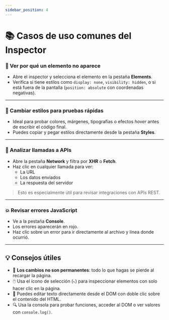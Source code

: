 ```yaml
---
sidebar_position: 4
---
```


# 📚 Casos de uso comunes del Inspector

### 🎯 Ver por qué un elemento no aparece

- Abre el inspector y selecciona el elemento en la pestaña **Elements**.
- Verifica si tiene estilos como `display: none`, `visibility: hidden`, o si está fuera de la pantalla (`position: absolute` con coordenadas negativas).

---

### 🎨 Cambiar estilos para pruebas rápidas

- Ideal para probar colores, márgenes, tipografías o efectos *hover* antes de escribir el código final.
- Puedes copiar y pegar estilos directamente desde la pestaña **Styles**.

---

### 🔗 Analizar llamadas a APIs

- Abre la pestaña **Network** y filtra por **XHR** o **Fetch**.
- Haz clic en cualquier llamada para ver:
  - La URL
  - Los datos enviados
  - La respuesta del servidor

> Esto es especialmente útil para revisar integraciones con APIs REST.

---

### 💥 Revisar errores JavaScript

- Ve a la pestaña **Console**.
- Los errores aparecerán en rojo.
- Haz clic sobre un error para ir directamente al archivo y línea donde ocurrió.

---

## 💡 Consejos útiles

- 🔁 **Los cambios no son permanentes**: todo lo que hagas se pierde al recargar la página.
- 🖱️ Usa el ícono de selección (`↖️`) para inspeccionar elementos con solo hacer clic en la página.
- 🧪 Puedes editar texto directamente desde el DOM con doble clic sobre el contenido del HTML.
- 🔍 Usa la consola para probar funciones, acceder al DOM o ver valores con `console.log()`.

